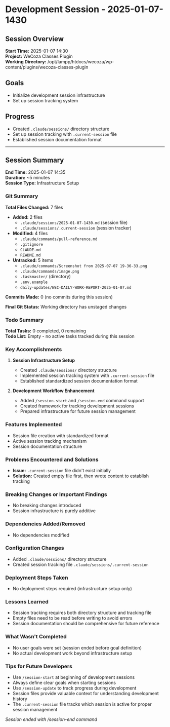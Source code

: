 # Development Session - 2025-01-07-1430

## Session Overview
**Start Time:** 2025-01-07 14:30  
**Project:** WeCoza Classes Plugin  
**Working Directory:** /opt/lampp/htdocs/wecoza/wp-content/plugins/wecoza-classes-plugin

## Goals
- Initialize development session infrastructure
- Set up session tracking system

## Progress
- Created `.claude/sessions/` directory structure
- Set up session tracking with `.current-session` file
- Established session documentation format

---

## Session Summary

**End Time:** 2025-01-07 14:35  
**Duration:** ~5 minutes  
**Session Type:** Infrastructure Setup

### Git Summary
**Total Files Changed:** 7 files
- **Added:** 2 files
  - `.claude/sessions/2025-01-07-1430.md` (session file)
  - `.claude/sessions/.current-session` (session tracker)
- **Modified:** 4 files
  - `.claude/commands/pull-reference.md`
  - `.gitignore`
  - `CLAUDE.md`
  - `README.md`
- **Untracked:** 5 items
  - `.claude/commands/Screenshot from 2025-07-07 19-36-33.png`
  - `.claude/commands/image.png`
  - `.taskmaster/` (directory)
  - `.env.example`
  - `daily-updates/WEC-DAILY-WORK-REPORT-2025-01-07.md`

**Commits Made:** 0 (no commits during this session)

**Final Git Status:** Working directory has unstaged changes

### Todo Summary
**Total Tasks:** 0 completed, 0 remaining  
**Todo List:** Empty - no active tasks tracked during this session

### Key Accomplishments
1. **Session Infrastructure Setup**
   - Created `.claude/sessions/` directory structure
   - Implemented session tracking system with `.current-session` file
   - Established standardized session documentation format

2. **Development Workflow Enhancement**
   - Added `/session-start` and `/session-end` command support
   - Created framework for tracking development sessions
   - Prepared infrastructure for future session management

### Features Implemented
- Session file creation with standardized format
- Active session tracking mechanism
- Session documentation structure

### Problems Encountered and Solutions
- **Issue:** `.current-session` file didn't exist initially
- **Solution:** Created empty file first, then wrote content to establish tracking

### Breaking Changes or Important Findings
- No breaking changes introduced
- Session infrastructure is purely additive

### Dependencies Added/Removed
- No dependencies modified

### Configuration Changes
- Added `.claude/sessions/` directory structure
- Created session tracking file `.claude/sessions/.current-session`

### Deployment Steps Taken
- No deployment steps required (infrastructure setup only)

### Lessons Learned
- Session tracking requires both directory structure and tracking file
- Empty files need to be read before writing to avoid errors
- Session documentation should be comprehensive for future reference

### What Wasn't Completed
- No user goals were set (session ended before goal definition)
- No actual development work beyond infrastructure setup

### Tips for Future Developers
- Use `/session-start` at beginning of development sessions
- Always define clear goals when starting sessions
- Use `/session-update` to track progress during development
- Session files provide valuable context for understanding development history
- The `.current-session` file tracks which session is active for proper session management

*Session ended with /session-end command*